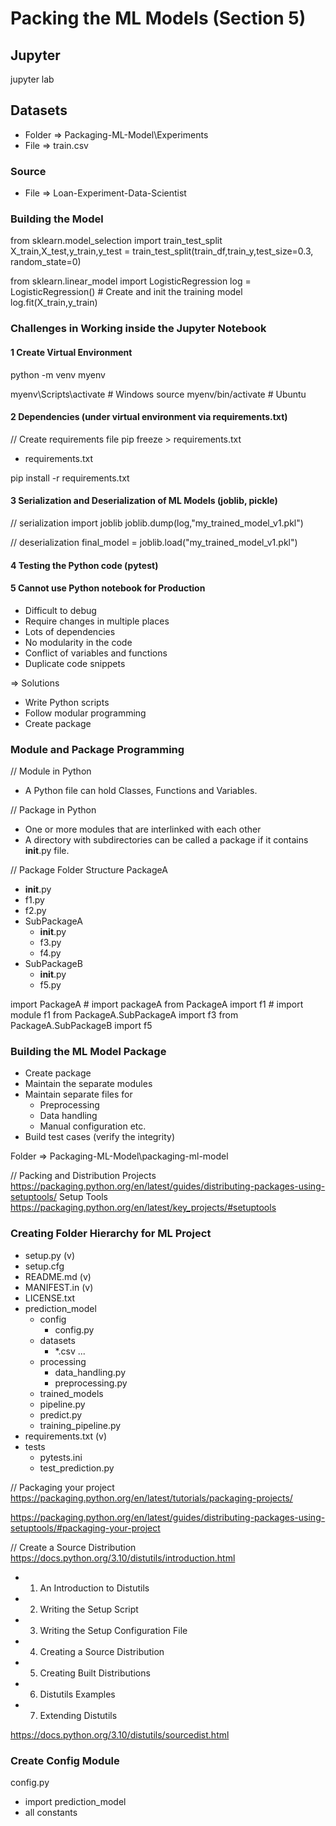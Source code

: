# Packing the ML Models (Section 5)

## Jupyter
jupyter lab

## Datasets
- Folder => Packaging-ML-Model\Experiments
- File => train.csv

### Source
- File => Loan-Experiment-Data-Scientist

### Building the Model
from sklearn.model_selection import train_test_split
X_train,X_test,y_train,y_test = train_test_split(train_df,train_y,test_size=0.3, random_state=0)

from sklearn.linear_model import LogisticRegression
log = LogisticRegression() # Create and init the training model
log.fit(X_train,y_train)

### Challenges in Working inside the Jupyter Notebook

#### 1 Create Virtual Environment 
python -m venv myenv

myenv\Scripts\activate # Windows
source myenv/bin/activate # Ubuntu

#### 2 Dependencies (under virtual environment via requirements.txt)
// Create requirements file
pip freeze > requirements.txt
- requirements.txt

pip install -r requirements.txt

#### 3 Serialization and Deserialization of ML Models (joblib, pickle)
// serialization
import joblib
joblib.dump(log,"my_trained_model_v1.pkl")

// deserialization
final_model = joblib.load("my_trained_model_v1.pkl")

#### 4 Testing the Python code (pytest)

#### 5 Cannot use Python notebook for Production
- Difficult to debug
- Require changes in multiple places
- Lots of dependencies
- No modularity in the code
- Conflict of variables and functions
- Duplicate code snippets

=> Solutions
- Write Python scripts
- Follow modular programming
- Create package

### Module and Package Programming
// Module in Python
- A Python file can hold Classes, Functions and Variables.

// Package in Python
- One or more modules that are interlinked with each other
- A directory with subdirectories can be called a package if it contains __init__.py file.

// Package Folder Structure
PackageA
 - __init__.py
 - f1.py
 - f2.py
 - SubPackageA
   - __init__.py
   - f3.py
   - f4.py
 - SubPackageB
   - __init__.py
   - f5.py

import PackageA # import packageA
from PackageA import f1 # import module f1
from PackageA.SubPackageA import f3
from PackageA.SubPackageB import f5

### Building the ML Model Package
- Create package
- Maintain the separate modules
- Maintain separate files for 
  - Preprocessing
  - Data handling
  - Manual configuration etc.
- Build test cases (verify the integrity)

Folder => Packaging-ML-Model\packaging-ml-model

// Packing and Distribution Projects
https://packaging.python.org/en/latest/guides/distributing-packages-using-setuptools/
Setup Tools https://packaging.python.org/en/latest/key_projects/#setuptools

### Creating Folder Hierarchy for ML Project
- setup.py (v)
- setup.cfg
- README.md (v)
- MANIFEST.in (v)
- LICENSE.txt
- prediction_model
  - config
    - config.py
  - datasets
    - *.csv ...
  - processing
    - data_handling.py
    - preprocessing.py
  - trained_models
  - pipeline.py
  - predict.py  
  - training_pipeline.py
- requirements.txt (v)
- tests
  - pytests.ini
  - test_prediction.py

// Packaging your project
https://packaging.python.org/en/latest/tutorials/packaging-projects/

https://packaging.python.org/en/latest/guides/distributing-packages-using-setuptools/#packaging-your-project

// Create a Source Distribution
https://docs.python.org/3.10/distutils/introduction.html
- 1. An Introduction to Distutils
- 2. Writing the Setup Script
- 3. Writing the Setup Configuration File
- 4. Creating a Source Distribution
- 5. Creating Built Distributions
- 6. Distutils Examples
- 7. Extending Distutils

https://docs.python.org/3.10/distutils/sourcedist.html

### Create Config Module
config.py

- import prediction_model
- all constants
